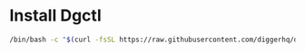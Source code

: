 # Install Dgctl
```sh
/bin/bash -c "$(curl -fsSL https://raw.githubusercontent.com/diggerhq/dggr-cli/main/bin/install.sh)"
```